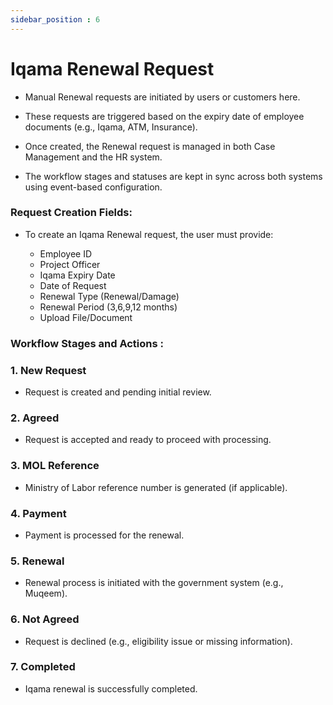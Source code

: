 ```yaml
---
sidebar_position : 6
---
```


# Iqama Renewal Request

- Manual Renewal requests are initiated by users or customers here.

- These requests are triggered based on the expiry date of employee documents (e.g., Iqama, ATM, Insurance).

- Once created, the Renewal request is managed in both Case Management and the HR system.

- The workflow stages and statuses are kept in sync across both systems using event-based configuration.

### Request Creation Fields:

  - To create an Iqama Renewal request, the user must provide:

    - Employee ID
    - Project Officer
    - Iqama Expiry Date
    - Date of Request
    - Renewal Type (Renewal/Damage)
    - Renewal Period (3,6,9,12 months)
    - Upload File/Document

### Workflow Stages and Actions :

### 1. New Request

  - Request is created and pending initial review.

### 2. Agreed

  - Request is accepted and ready to proceed with processing.

### 3. MOL Reference

  - Ministry of Labor reference number is generated (if applicable).

### 4. Payment

  - Payment is processed for the renewal.

### 5. Renewal

  - Renewal process is initiated with the government system (e.g., Muqeem).

### 6. Not Agreed

  - Request is declined (e.g., eligibility issue or missing information).

### 7. Completed

  - Iqama renewal is successfully completed.
